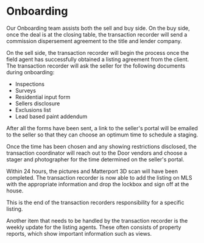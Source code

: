 # Onboarding

Our Onboarding team assists both the sell and buy side. On the buy side, once the deal is at the closing table, the transaction recorder will send a commission dispersement agreement to the title and lender company. 

On the sell side, the transaction recorder will begin the process once the field agent has successfully obtained a listing agreement from the client. The transaction recorder will ask the seller for the following documents during onboarding:

* Inspections
* Surveys
* Residential input form
* Sellers disclosure
* Exclusions list
* Lead based paint addendum

After all the forms have been sent, a link to the seller's portal will be emailed to the seller so that they can choose an optimum time to schedule a staging. 

Once the time has been chosen and any showing restrictions disclosed, the transaction coordinator will reach out to the Door vendors and choose a stager and photographer for the time determined on the seller's portal.

Within 24 hours, the pictures and Matterport 3D scan will have been completed. The transaction recorder is now able to add the listing on MLS with the appropriate information and drop the lockbox and sign off at the house.

This is the end of the transaction recorders responsibility for a specific listing.

Another item that needs to be handled by the transaction recorder is the weekly update for the listing agents. These often consists of property reports, which show important information such as views.







